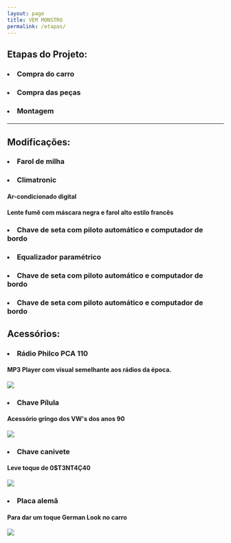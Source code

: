 ```yaml
---
layout: page
title: VEM MONSTRO
permalink: /etapas/
---
```

<h2>Etapas do Projeto:</h2>

<h3><li> Compra do carro</li></h3>
<h4><p></p></h4>
<h3><li> Compra das peças</li></h3>
<h4><p></p></h4>
<h3><li> Montagem</li></h3>
<h4><p></p></h4>

<hr/>

<h2>Modifica&ccedil;&otilde;es:</h2>

<h3><li>Farol de milha</li></h3>
<h4><p></p></h4>
<h3><li>Climatronic</li></h3>

<h4><p>Ar-condicionado digital</p></h4>


<h4><p>Lente fumê com máscara negra e farol alto estilo franc&ecirc;s</p></h4>
<h3><li>Chave de seta com piloto autom&aacute;tico e computador de bordo</li></h3>

<h4><p></p></h4>
<h3><li>Equalizador param&eacute;trico</li></h3>

<h4><p></p></h4>
<h3><li>Chave de seta com piloto autom&aacute;tico e computador de bordo</li></h3>

<h4><p></p></h4>
<h3><li>Chave de seta com piloto autom&aacute;tico e computador de bordo</li></h3>

<h4><p></p></h4>

<h2>Acessórios:</h2>

<h3><li>R&aacute;dio Philco PCA 110</li></h3>

<h4><p>MP3 Player com visual semelhante aos r&aacute;dios da &eacute;poca.</p></h4>
<img src="/path/assets/images/parts/radio.jpg" />

<h3><li>Chave P&iacute;lula</li></h3>

<h4><p>Acess&oacute;rio gringo dos VW's dos anos 90</p></h4>
<img src="/path/assets/images/parts/chave1.jpg" />

<h3><li>Chave canivete</li></h3>

<h4><p>Leve toque de 0$T3NT4&Ccedil;40</p></h4>
<img src="/path/assets/images/parts/chave2.jpg" />

<h3><li>Placa alem&atilde;</li></h3>

<h4><p>Para dar um toque German Look no carro</p></h4>
<img src="/path/assets/images/parts/placa.jpg" />
